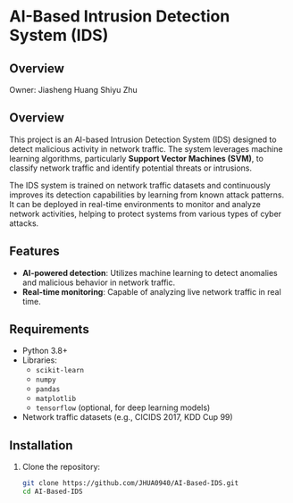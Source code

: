 # AI-Based Intrusion Detection System (IDS)

## Overview

Owner:
Jiasheng Huang
Shiyu Zhu

## Overview

This project is an AI-based Intrusion Detection System (IDS) designed to detect malicious activity in network traffic. The system leverages machine learning algorithms, particularly **Support Vector Machines (SVM)**, to classify network traffic and identify potential threats or intrusions.

The IDS system is trained on network traffic datasets and continuously improves its detection capabilities by learning from known attack patterns. It can be deployed in real-time environments to monitor and analyze network activities, helping to protect systems from various types of cyber attacks.

## Features

- **AI-powered detection**: Utilizes machine learning to detect anomalies and malicious behavior in network traffic.
- **Real-time monitoring**: Capable of analyzing live network traffic in real time.

## Requirements

- Python 3.8+
- Libraries:
  - `scikit-learn`
  - `numpy`
  - `pandas`
  - `matplotlib`
  - `tensorflow` (optional, for deep learning models)
- Network traffic datasets (e.g., CICIDS 2017, KDD Cup 99)

## Installation

1. Clone the repository:
   ```bash
   git clone https://github.com/JHUA0940/AI-Based-IDS.git
   cd AI-Based-IDS
